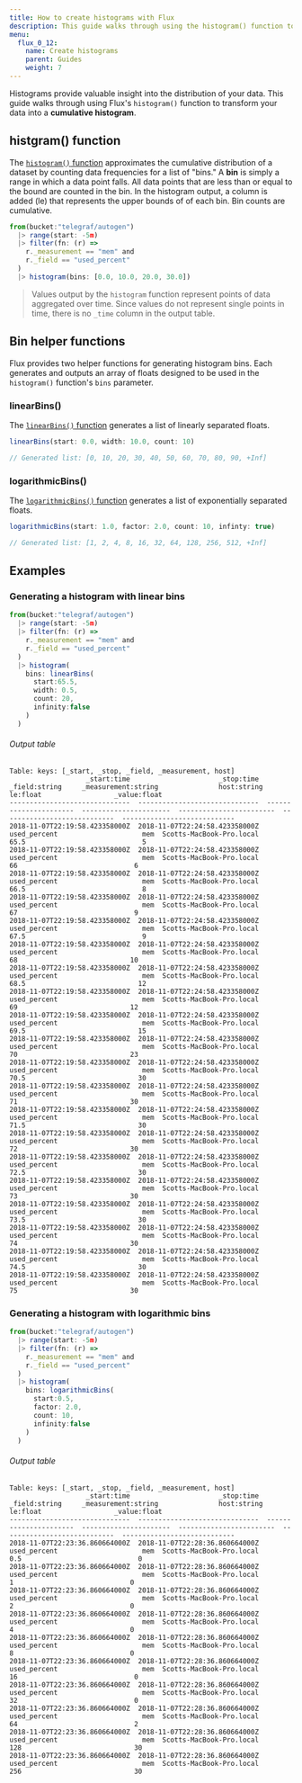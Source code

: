 ```yaml
---
title: How to create histograms with Flux
description: This guide walks through using the histogram() function to create cumulative histograms with Flux.
menu:
  flux_0_12:
    name: Create histograms
    parent: Guides
    weight: 7
---
```



Histograms provide valuable insight into the distribution of your data.
This guide walks through using Flux's `histogram()` function to transform your data into a **cumulative histogram**.

## histgram() function
The [`histogram()` function](/flux/v0.12/functions/transformations/histogram) approximates the
cumulative distribution of a dataset by counting data frequencies for a list of "bins."
A **bin** is simply a range in which a data point falls.
All data points that are less than or equal to the bound are counted in the bin.
In the histogram output, a column is added (le) that represents the upper bounds of of each bin.
Bin counts are cumulative.

```js
from(bucket:"telegraf/autogen")
  |> range(start: -5m)
  |> filter(fn: (r) =>
    r._measurement == "mem" and
    r._field == "used_percent"
  )
  |> histogram(bins: [0.0, 10.0, 20.0, 30.0])
```

> Values output by the `histogram` function represent points of data aggregated over time.
> Since values do not represent single points in time, there is no `_time` column in the output table.

## Bin helper functions
Flux provides two helper functions for generating histogram bins.
Each generates and outputs an array of floats designed to be used in the `histogram()` function's `bins` parameter.

### linearBins()
The [`linearBins()` function](/flux/v0.12/functions/misc/linearbins) generates a list of linearly separated floats.

```js
linearBins(start: 0.0, width: 10.0, count: 10)

// Generated list: [0, 10, 20, 30, 40, 50, 60, 70, 80, 90, +Inf]
```

### logarithmicBins()
The [`logarithmicBins()` function](/flux/v0.12/functions/misc/logarithmicbins) generates a list of exponentially separated floats.

```js
logarithmicBins(start: 1.0, factor: 2.0, count: 10, infinty: true)

// Generated list: [1, 2, 4, 8, 16, 32, 64, 128, 256, 512, +Inf]
```

## Examples

### Generating a histogram with linear bins
```js
from(bucket:"telegraf/autogen")
  |> range(start: -5m)
  |> filter(fn: (r) =>
    r._measurement == "mem" and
    r._field == "used_percent"
  )
  |> histogram(
    bins: linearBins(
      start:65.5,
      width: 0.5,
      count: 20,
      infinity:false
    )
  )
```

###### Output table
```
Table: keys: [_start, _stop, _field, _measurement, host]
                   _start:time                      _stop:time           _field:string     _measurement:string               host:string                      le:float                  _value:float
------------------------------  ------------------------------  ----------------------  ----------------------  ------------------------  ----------------------------  ----------------------------
2018-11-07T22:19:58.423358000Z  2018-11-07T22:24:58.423358000Z            used_percent                     mem  Scotts-MacBook-Pro.local                          65.5                             5
2018-11-07T22:19:58.423358000Z  2018-11-07T22:24:58.423358000Z            used_percent                     mem  Scotts-MacBook-Pro.local                            66                             6
2018-11-07T22:19:58.423358000Z  2018-11-07T22:24:58.423358000Z            used_percent                     mem  Scotts-MacBook-Pro.local                          66.5                             8
2018-11-07T22:19:58.423358000Z  2018-11-07T22:24:58.423358000Z            used_percent                     mem  Scotts-MacBook-Pro.local                            67                             9
2018-11-07T22:19:58.423358000Z  2018-11-07T22:24:58.423358000Z            used_percent                     mem  Scotts-MacBook-Pro.local                          67.5                             9
2018-11-07T22:19:58.423358000Z  2018-11-07T22:24:58.423358000Z            used_percent                     mem  Scotts-MacBook-Pro.local                            68                            10
2018-11-07T22:19:58.423358000Z  2018-11-07T22:24:58.423358000Z            used_percent                     mem  Scotts-MacBook-Pro.local                          68.5                            12
2018-11-07T22:19:58.423358000Z  2018-11-07T22:24:58.423358000Z            used_percent                     mem  Scotts-MacBook-Pro.local                            69                            12
2018-11-07T22:19:58.423358000Z  2018-11-07T22:24:58.423358000Z            used_percent                     mem  Scotts-MacBook-Pro.local                          69.5                            15
2018-11-07T22:19:58.423358000Z  2018-11-07T22:24:58.423358000Z            used_percent                     mem  Scotts-MacBook-Pro.local                            70                            23
2018-11-07T22:19:58.423358000Z  2018-11-07T22:24:58.423358000Z            used_percent                     mem  Scotts-MacBook-Pro.local                          70.5                            30
2018-11-07T22:19:58.423358000Z  2018-11-07T22:24:58.423358000Z            used_percent                     mem  Scotts-MacBook-Pro.local                            71                            30
2018-11-07T22:19:58.423358000Z  2018-11-07T22:24:58.423358000Z            used_percent                     mem  Scotts-MacBook-Pro.local                          71.5                            30
2018-11-07T22:19:58.423358000Z  2018-11-07T22:24:58.423358000Z            used_percent                     mem  Scotts-MacBook-Pro.local                            72                            30
2018-11-07T22:19:58.423358000Z  2018-11-07T22:24:58.423358000Z            used_percent                     mem  Scotts-MacBook-Pro.local                          72.5                            30
2018-11-07T22:19:58.423358000Z  2018-11-07T22:24:58.423358000Z            used_percent                     mem  Scotts-MacBook-Pro.local                            73                            30
2018-11-07T22:19:58.423358000Z  2018-11-07T22:24:58.423358000Z            used_percent                     mem  Scotts-MacBook-Pro.local                          73.5                            30
2018-11-07T22:19:58.423358000Z  2018-11-07T22:24:58.423358000Z            used_percent                     mem  Scotts-MacBook-Pro.local                            74                            30
2018-11-07T22:19:58.423358000Z  2018-11-07T22:24:58.423358000Z            used_percent                     mem  Scotts-MacBook-Pro.local                          74.5                            30
2018-11-07T22:19:58.423358000Z  2018-11-07T22:24:58.423358000Z            used_percent                     mem  Scotts-MacBook-Pro.local                            75                            30
```

### Generating a histogram with logarithmic bins
```js
from(bucket:"telegraf/autogen")
  |> range(start: -5m)
  |> filter(fn: (r) =>
    r._measurement == "mem" and
    r._field == "used_percent"
  )
  |> histogram(
    bins: logarithmicBins(
      start:0.5,
      factor: 2.0,
      count: 10,
      infinity:false
    )
  )
```

###### Output table
```
Table: keys: [_start, _stop, _field, _measurement, host]
                   _start:time                      _stop:time           _field:string     _measurement:string               host:string                      le:float                  _value:float
------------------------------  ------------------------------  ----------------------  ----------------------  ------------------------  ----------------------------  ----------------------------
2018-11-07T22:23:36.860664000Z  2018-11-07T22:28:36.860664000Z            used_percent                     mem  Scotts-MacBook-Pro.local                           0.5                             0
2018-11-07T22:23:36.860664000Z  2018-11-07T22:28:36.860664000Z            used_percent                     mem  Scotts-MacBook-Pro.local                             1                             0
2018-11-07T22:23:36.860664000Z  2018-11-07T22:28:36.860664000Z            used_percent                     mem  Scotts-MacBook-Pro.local                             2                             0
2018-11-07T22:23:36.860664000Z  2018-11-07T22:28:36.860664000Z            used_percent                     mem  Scotts-MacBook-Pro.local                             4                             0
2018-11-07T22:23:36.860664000Z  2018-11-07T22:28:36.860664000Z            used_percent                     mem  Scotts-MacBook-Pro.local                             8                             0
2018-11-07T22:23:36.860664000Z  2018-11-07T22:28:36.860664000Z            used_percent                     mem  Scotts-MacBook-Pro.local                            16                             0
2018-11-07T22:23:36.860664000Z  2018-11-07T22:28:36.860664000Z            used_percent                     mem  Scotts-MacBook-Pro.local                            32                             0
2018-11-07T22:23:36.860664000Z  2018-11-07T22:28:36.860664000Z            used_percent                     mem  Scotts-MacBook-Pro.local                            64                             2
2018-11-07T22:23:36.860664000Z  2018-11-07T22:28:36.860664000Z            used_percent                     mem  Scotts-MacBook-Pro.local                           128                            30
2018-11-07T22:23:36.860664000Z  2018-11-07T22:28:36.860664000Z            used_percent                     mem  Scotts-MacBook-Pro.local                           256                            30
```
